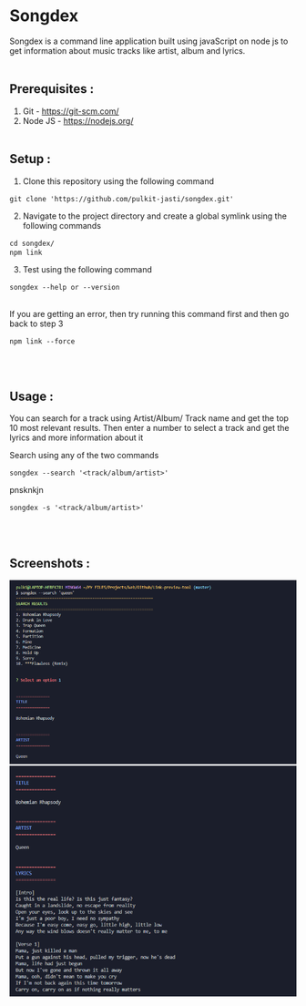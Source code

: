 # Songdex

Songdex is a command line application built using javaScript on node js to get information about music tracks like artist, album and lyrics.
<br>
<br>

## Prerequisites :

1. Git - https://git-scm.com/
2. Node JS - https://nodejs.org/
   <br>
   <br>

## Setup :

1. Clone this repository using the following command

```
git clone 'https://github.com/pulkit-jasti/songdex.git'
```

2. Navigate to the project directory and create a global symlink using the following commands

```
cd songdex/
npm link
```

3. Test using the following command

```
songdex --help or --version
```

<br>
If you are getting an error, then try running this command first and then go back to step 3

```
npm link --force
```

<br>
<br>

## Usage :

You can search for a track using Artist/Album/ Track name and get the top 10 most relevant results. Then enter a number to select a track and get the lyrics and more information about it

Search using any of the two commands

```
songdex --search '<track/album/artist>'
```

<div align"center">pnsknkjn</div>

```
songdex -s '<track/album/artist>'
```

<br>
<br>

## Screenshots :

![screenshot](screenshots/s2.PNG)
![screenshot](screenshots/s1.PNG)
